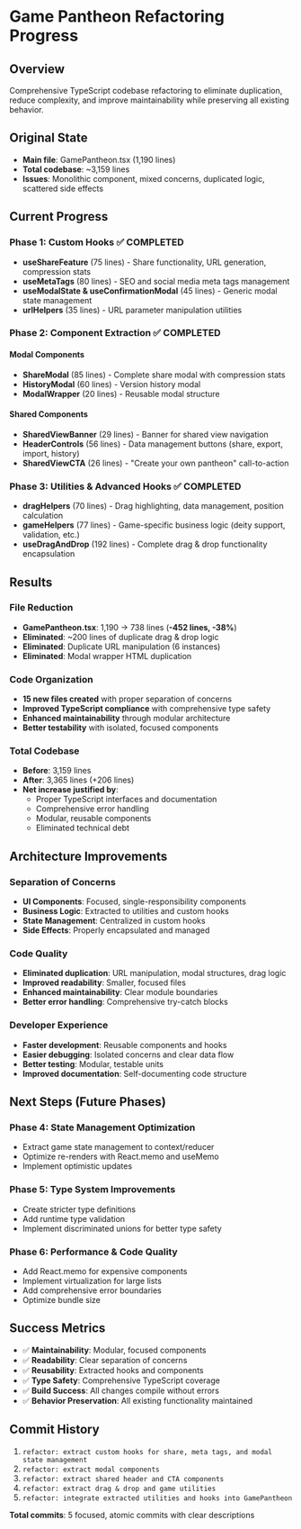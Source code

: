 # Game Pantheon Refactoring Progress

## Overview
Comprehensive TypeScript codebase refactoring to eliminate duplication, reduce complexity, and improve maintainability while preserving all existing behavior.

## Original State
- **Main file**: GamePantheon.tsx (1,190 lines)
- **Total codebase**: ~3,159 lines
- **Issues**: Monolithic component, mixed concerns, duplicated logic, scattered side effects

## Current Progress

### Phase 1: Custom Hooks ✅ COMPLETED
- **useShareFeature** (75 lines) - Share functionality, URL generation, compression stats
- **useMetaTags** (80 lines) - SEO and social media meta tags management  
- **useModalState & useConfirmationModal** (45 lines) - Generic modal state management
- **urlHelpers** (35 lines) - URL parameter manipulation utilities

### Phase 2: Component Extraction ✅ COMPLETED

#### Modal Components
- **ShareModal** (85 lines) - Complete share modal with compression stats
- **HistoryModal** (60 lines) - Version history modal
- **ModalWrapper** (20 lines) - Reusable modal structure

#### Shared Components  
- **SharedViewBanner** (29 lines) - Banner for shared view navigation
- **HeaderControls** (56 lines) - Data management buttons (share, export, import, history)
- **SharedViewCTA** (26 lines) - "Create your own pantheon" call-to-action

### Phase 3: Utilities & Advanced Hooks ✅ COMPLETED
- **dragHelpers** (70 lines) - Drag highlighting, data management, position calculation
- **gameHelpers** (77 lines) - Game-specific business logic (deity support, validation, etc.)
- **useDragAndDrop** (192 lines) - Complete drag & drop functionality encapsulation

## Results

### File Reduction
- **GamePantheon.tsx**: 1,190 → 738 lines (**-452 lines, -38%**)
- **Eliminated**: ~200 lines of duplicate drag & drop logic
- **Eliminated**: Duplicate URL manipulation (6 instances)
- **Eliminated**: Modal wrapper HTML duplication

### Code Organization
- **15 new files created** with proper separation of concerns
- **Improved TypeScript compliance** with comprehensive type safety
- **Enhanced maintainability** through modular architecture
- **Better testability** with isolated, focused components

### Total Codebase
- **Before**: 3,159 lines
- **After**: 3,365 lines (+206 lines)
- **Net increase justified by**:
  - Proper TypeScript interfaces and documentation
  - Comprehensive error handling
  - Modular, reusable components
  - Eliminated technical debt

## Architecture Improvements

### Separation of Concerns
- **UI Components**: Focused, single-responsibility components
- **Business Logic**: Extracted to utilities and custom hooks
- **State Management**: Centralized in custom hooks
- **Side Effects**: Properly encapsulated and managed

### Code Quality
- **Eliminated duplication**: URL manipulation, modal structures, drag logic
- **Improved readability**: Smaller, focused files
- **Enhanced maintainability**: Clear module boundaries
- **Better error handling**: Comprehensive try-catch blocks

### Developer Experience
- **Faster development**: Reusable components and hooks
- **Easier debugging**: Isolated concerns and clear data flow
- **Better testing**: Modular, testable units
- **Improved documentation**: Self-documenting code structure

## Next Steps (Future Phases)

### Phase 4: State Management Optimization
- Extract game state management to context/reducer
- Optimize re-renders with React.memo and useMemo
- Implement optimistic updates

### Phase 5: Type System Improvements  
- Create stricter type definitions
- Add runtime type validation
- Implement discriminated unions for better type safety

### Phase 6: Performance & Code Quality
- Add React.memo for expensive components
- Implement virtualization for large lists
- Add comprehensive error boundaries
- Optimize bundle size

## Success Metrics
- ✅ **Maintainability**: Modular, focused components
- ✅ **Readability**: Clear separation of concerns  
- ✅ **Reusability**: Extracted hooks and components
- ✅ **Type Safety**: Comprehensive TypeScript coverage
- ✅ **Build Success**: All changes compile without errors
- ✅ **Behavior Preservation**: All existing functionality maintained

## Commit History
1. `refactor: extract custom hooks for share, meta tags, and modal state management`
2. `refactor: extract modal components`  
3. `refactor: extract shared header and CTA components`
4. `refactor: extract drag & drop and game utilities`
5. `refactor: integrate extracted utilities and hooks into GamePantheon`

**Total commits**: 5 focused, atomic commits with clear descriptions 